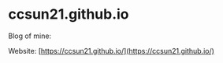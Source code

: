 # ccsun21.github.io

Blog of mine:


Website: [https://ccsun21.github.io/](https://ccsun21.github.io/)

